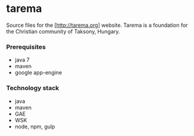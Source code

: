 # tarema

Source files for the [http://tarema.org] website. Tarema is a foundation for the Christian community of Taksony, Hungary.

### Prerequisites
* java 7
* maven
* google app-engine 

### Technology stack
* java
* maven
* GAE
* WSK
* node, npm, gulp
